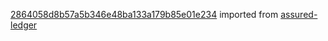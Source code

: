 [2864058d8b57a5b346e48ba133a179b85e01e234](https://github.com/insolar/assured-ledger/commit/2864058d8b57a5b346e48ba133a179b85e01e234) imported from [assured-ledger](https://github.com/insolar/assured-ledger)
